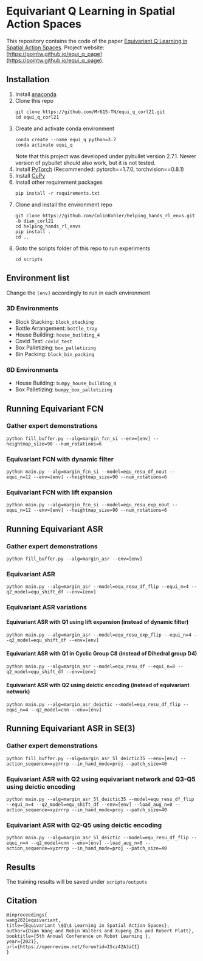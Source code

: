 # Equivariant Q Learning in Spatial Action Spaces

This repository contains the code of the paper [Equivariant Q Learning in Spatial Action Spaces](https://openreview.net/forum?id=IScz42A3iCI). Project website: [https://pointw.github.io/equi_q_page](https://pointw.github.io/equi_q_page).

## Installation
1. Install [anaconda](https://docs.conda.io/projects/conda/en/latest/user-guide/install/)
1. Clone this repo
    ```
    git clone https://github.com/Mr615-TN/equi_q_corl21.git
    cd equi_q_corl21
    ```
1. Create and activate conda environment
    ```
    conda create --name equi_q python=3.7
    conda activate equi_q
    ```
    Note that this project was developed under pybullet version 2.7.1. Newer version of pybullet should also work, but it is not tested. 
1. Install [PyTorch](https://pytorch.org/) (Recommended: pytorch==1.7.0, torchvision==0.8.1)
1. Install [CuPy](https://github.com/cupy/cupy)
1. Install other requirement packages
    ```
    pip install -r requirements.txt
    ```
1. Clone and install the environment repo 
    ```
    git clone https://github.com/ColinKohler/helping_hands_rl_envs.git -b dian_corl21
    cd helping_hands_rl_envs
    pip install .
    cd ..
    ```
1. Goto the scripts folder of this repo to run experiments
    ```
    cd scripts
    ```

## Environment list
Change the `[env]` accordingly to run in each environment
### 3D Environments
* Block Stacking: `block_stacking`
* Bottle Arrangement: `bottle_tray`
* House Building: `house_building_4`
* Covid Test: `covid_test`
* Box Palletizing: `box_palletizing`
* Bin Packing: `block_bin_packing`
### 6D Environments
* House Building: `bumpy_house_building_4`
* Box Palletizing: `bumpy_box_palletizing`


## Running Equivariant FCN
### Gather expert demonstrations
```
python fill_buffer.py --alg=margin_fcn_si --env=[env] --heightmap_size=90 --num_rotations=6
```
### Equivariant FCN with dynamic filter
```
python main.py --alg=margin_fcn_si --model=equ_resu_df_nout --equi_n=12 --env=[env] --heightmap_size=90 --num_rotations=6 
```
### Equivariant FCN with lift expansion
```
python main.py --alg=margin_fcn_si --model=equ_resu_exp_nout --equi_n=12 --env=[env] --heightmap_size=90 --num_rotations=6 
```

## Running Equivariant ASR
### Gather expert demonstrations
```
python fill_buffer.py --alg=margin_asr --env=[env]
```
### Equivariant ASR
```
python main.py --alg=margin_asr --model=equ_resu_df_flip --equi_n=4 --q2_model=equ_shift_df --env=[env]
```
### Equivariant ASR variations
#### Equivariant ASR with Q1 using lift expansion (instead of dynamic filter)
```
python main.py --alg=margin_asr --model=equ_resu_exp_flip --equi_n=4 --q2_model=equ_shift_df --env=[env]
```
#### Equivariant ASR with Q1 in Cyclic Group C8 (instead of Dihedral group D4)
```
python main.py --alg=margin_asr --model=equ_resu_df --equi_n=8 --q2_model=equ_shift_df --env=[env]
```
#### Equivariant ASR with Q2 using deictic encoding (instead of equivariant network)
```
python main.py --alg=margin_asr_deictic --model=equ_resu_df_flip --equi_n=4 --q2_model=cnn --env=[env]
```

## Running Equivariant ASR in SE(3)
### Gather expert demonstrations
```
python fill_buffer.py --alg=margin_asr_5l_deictic35 --env=[env] --action_sequence=xyzrrrp --in_hand_mode=proj --patch_size=40
```
### Equivariant ASR with Q2 using equivariant network and Q3-Q5 using deictic encoding
```
python main.py --alg=margin_asr_5l_deictic35 --model=equ_resu_df_flip --equi_n=4 --q2_model=equ_shift_df --env=[env] --load_aug_n=0 --action_sequence=xyzrrrp --in_hand_mode=proj --patch_size=40
```
### Equivariant ASR with Q2-Q5 using deictic encoding
```
python main.py --alg=margin_asr_5l_deictic --model=equ_resu_df_flip --equi_n=4 --q2_model=cnn --env=[env] --load_aug_n=0 --action_sequence=xyzrrrp --in_hand_mode=proj --patch_size=40
```

## Results
The training results will be saved under `scripts/outputs`

## Citation
```
@inproceedings{
wang2021equivariant,
title={Equivariant \$Q\$ Learning in Spatial Action Spaces},
author={Dian Wang and Robin Walters and Xupeng Zhu and Robert Platt},
booktitle={5th Annual Conference on Robot Learning },
year={2021},
url={https://openreview.net/forum?id=IScz42A3iCI}
}
```
